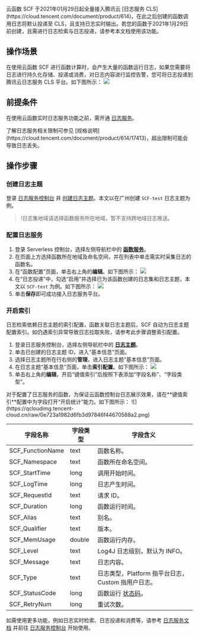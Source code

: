 
<dx-alert infotype="explain" title="">
云函数 SCF 于2021年01月29日起全量接入腾讯云 [日志服务 CLS](https://cloud.tencent.com/document/product/614)，在此之后创建的函数调用日志将默认投递至 CLS，且支持日志实时输出。若您的函数于2021年1月29日前创建，且需进行日志检索与日志投递，请参考本文档使用该功能。
</dx-alert>

## 操作场景

在使用云函数 SCF 进行函数计算时，会产生大量的函数运行日志，如果您需要将日志进行持久化存储、投递或消费，对日志内容进行监控告警，您可将日志投递到腾讯云日志服务 CLS 平台。如下图所示： 
![](https://main.qcloudimg.com/raw/b567f1c3df01998110d6ead314590f5d.jpg)


## 前提条件

在使用云函数实时日志服务功能之前，需开通 [日志服务](https://cloud.tencent.com/product/cls)。

<dx-alert infotype="explain" title="">
了解日志服务相关限制可参见 [规格说明](https://cloud.tencent.com/document/product/614/17413)，超出限制可能会导致日志丢失。
</dx-alert>


## 操作步骤

### 创建日志主题

登录 [日志服务控制台](https://console.cloud.tencent.com/cls) 并 [创建日志主题](https://cloud.tencent.com/document/product/614/34340#3.-.E5.88.9B.E5.BB.BA.E6.97.A5.E5.BF.97.E9.9B.86.E5.92.8C.E6.97.A5.E5.BF.97.E4.B8.BB.E9.A2.98)。本文以在广州创建 `SCF-test` 日志主题为例。
>!日志集地域请选择函数服务所在地域，暂不支持跨地域日志推送。
>

### 配置日志服务

1. 登录 Serverless 控制台，选择左侧导航栏中的 **[函数服务](https://console.cloud.tencent.com/scf/list)**。
2. 在页面上方选择函数所在地域及命名空间，并在列表中单击需实时采集日志的函数名。
3. 在“函数配置”页面，单击右上角的**编辑**。如下图所示： 
   ![](https://main.qcloudimg.com/raw/4f9b8fa8271b8fefe31255d7ec6e311d.png)
4. 在“日志投递”中，勾选“启用”并选择已为该函数创建的日志集和日志主题，本文以 `SCF-test` 为例。如下图所示： 
![](https://qcloudimg.tencent-cloud.cn/raw/f519288d77e1891c0b24d4f115afe6b6.png)
5. 单击**保存**即可成功接入日志服务平台。

### 开启索引

日志检索依赖日志主题的索引配置，函数关联日志主题后，SCF 自动为日志主题配置索引。如仍遇索引异常导致日志拉取失败，请参考此步骤调整索引配置。

1. 登录日志服务控制台，选择左侧导航栏中的 **[日志主题](https://console.cloud.tencent.com/cls/logset)**。
2. 单击已创建的日志主题 ID，进入“基本信息”页面。
3. 选择日志主题所在行右侧的**管理**，进入日志主题“基本信息”页面。
4. 在日志主题“基本信息”页面，单击**索引配置**。如下图所示： 
![](https://qcloudimg.tencent-cloud.cn/raw/9423808b032d2d837069c65a0a4b1661.png)
5. 单击右上角的**编辑**，开启“键值索引”后按照下表添加“字段名称”、“字段类型”。
<dx-alert infotype="explain" title="">
对于配置了日志服务的函数，为保证云函数控制台日志展示效果，请在**键值索引**配置中为字段打开“开启统计”能力。如下图所示： 
![](https://qcloudimg.tencent-cloud.cn/raw/0e723a1982d6fb3d97846f44670588a2.png)
</dx-alert>
<table>
<thead>
<tr>
<th>字段名称</th>
<th>字段类型</th>
<th>字段含义</th>
</tr>
</thead>
<tbody><tr>
<td>SCF_FunctionName</td>
<td>text</td>
<td>函数名称。</td>
</tr>
<tr>
<td>SCF_Namespace</td>
<td>text</td>
<td>函数所在命名空间。</td>
</tr>
<tr>
<td>SCF_StartTime</td>
<td>long</td>
<td>调用开始时间。</td>
</tr>
<tr>
<td>SCF_LogTime</td>
<td>long</td>
<td>日志产生时间。</td>
</tr>
<tr>
<td>SCF_RequestId</td>
<td>text</td>
<td>请求 ID。</td>
</tr>
<tr>
<td>SCF_Duration</td>
<td>long</td>
<td>函数运行时间。</td>
</tr>
<tr>
<td>SCF_Alias</td>
<td>text</td>
<td>别名。</td>
</tr>
<tr>
<td>SCF_Qualifier</td>
<td>text</td>
<td>版本。</td>
</tr>
<tr>
<td>SCF_MemUsage</td>
<td>double</td>
<td>函数运行内存。</td>
</tr>
<tr>
<td>SCF_Level</td>
<td>text</td>
<td>Log4J 日志级别，默认为 INFO。</td>
</tr>
<tr>
<td>SCF_Message</td>
<td>text</td>
<td>日志内容。</td>
</tr>
<tr>
<td>SCF_Type</td>
<td>text</td>
<td>日志类型，Platform 指平台日志，Custom 指用户日志。</td>
</tr>
<tr>
<td>SCF_StatusCode</td>
<td>long</td>
<td>函数运行 <a href="https://cloud.tencent.com/document/product/583/42611">状态码</a>。</td>
</tr>
<tr>
<td>SCF_RetryNum</td>
<td>long</td>
<td>重试次数。</td>
</tr>
</tbody></table>

如需使用更多功能，例如日志实时检索、日志投递和消费等，请参考 [日志服务文档](https://cloud.tencent.com/document/product/614) 并前往 [日志服务控制台](https://console.cloud.tencent.com/cls) 开始使用。

